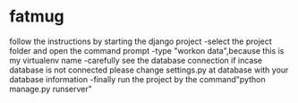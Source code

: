 # fatmug
follow the instructions by starting the django project
  -select the project folder and open the command prompt
  -type "workon data",because this is my virtualenv name
  -carefully see the database connection if incase database is not connected please change settings.py at database with your database information
  -finally run the project by the command"python manage.py runserver"
  
